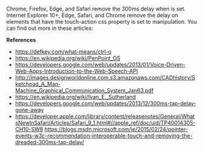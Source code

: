 Chrome, Firefox, Edge, and Safari remove the 300ms delay when <meta name="viewport" content="width=device-width"> is set.
Internet Explorer 10+, Edge, Safari, and Chrome remove the delay on elements that have the touch-action css property is set to manipulation.
You can find out more in these articles: 

**References**
* https://defkey.com/what-means/ctrl-o
* https://en.wikipedia.org/wiki/PenPoint_OS
* https://developers.google.com/web/updates/2013/01/Voice-Driven-Web-Apps-Introduction-to-the-Web-Speech-API
* http://images.designworldonline.com.s3.amazonaws.com/CADhistory/Sketchpad_A_Man-Machine_Graphical_Communication_System_Jan63.pdf
* https://en.wikipedia.org/wiki/Ivan_E._Sutherland
* https://developers.google.com/web/updates/2013/12/300ms-tap-delay-gone-away 
* https://developer.apple.com/library/content/releasenotes/General/WhatsNewInSafari/Articles/Safari_9_1.html#//apple_ref/doc/uid/TP40014305-CH10-SW8 https://blogs.msdn.microsoft.com/ie/2015/02/24/pointer-events-w3c-recommendation-interoperable-touch-and-removing-the-dreaded-300ms-tap-delay/